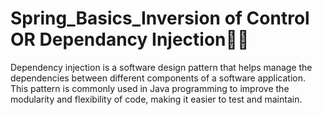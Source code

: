 # Spring_Basics_Inversion of Control OR Dependancy Injection🍃💉
Dependency injection is a software design pattern that helps manage the dependencies between different components of a software application. This pattern is commonly used in Java programming to improve the modularity and flexibility of code, making it easier to test and maintain.
